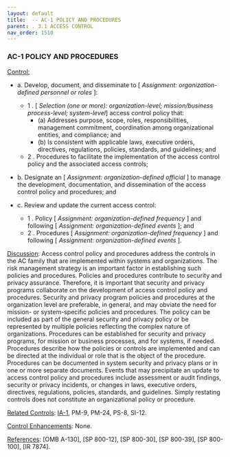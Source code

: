 ```yaml
---
layout: default
title:  -- AC-1 POLICY AND PROCEDURES 
parent: . 3.1 ACCESS CONTROL 
nav_order: 1510
---
```


### AC-1 POLICY AND PROCEDURES
<ins>Control:</ins>

* a. Develop, document, and disseminate to [ _Assignment: organization-defined personnel or_
_roles_ ]:

    * 1 . [ _Selection (one or more): organization-level; mission/business process-level; system-level_] access control policy that:
        - (a) Addresses purpose, scope, roles, responsibilities, management commitment, coordination among organizational entities, and compliance; and
        - (b) Is consistent with applicable laws, executive orders, directives, regulations, policies, standards, and guidelines; and
    * 2 . Procedures to facilitate the implementation of the access control policy and the associated access controls;

* b. Designate an [ _Assignment: organization-defined official_ ] to manage the development, documentation, and dissemination of the access control policy and procedures; and

* c. Review and update the current access control:
    * 1 . Policy [ _Assignment: organization-defined frequency_ ] and following [ _Assignment:
organization-defined events_ ]; and
    * 2 . Procedures [ _Assignment: organization-defined frequency_ ] and following [ _Assignment: organization-defined events_ ].

<ins>Discussion</ins>: Access control policy and procedures address the controls in the AC family that are implemented within systems and organizations. The risk management strategy is an important factor in establishing such policies and procedures. Policies and procedures contribute to security and privacy assurance. Therefore, it is important that security and privacy programs collaborate on the development of access control policy and procedures. Security and privacy program policies and procedures at the organization level are preferable, in general, and may obviate the need for mission- or system-specific policies and procedures. The policy can be included as part of the general security and privacy policy or be represented by multiple policies reflecting the complex nature of organizations. Procedures can be established for security and privacy programs, for mission or business processes, and for systems, if needed. Procedures describe how the policies or controls are implemented and can be directed at the individual or role that is the object of the procedure. Procedures can be documented in system security and privacy plans or in one or more separate documents. Events that may precipitate an update to access control policy and procedures include assessment or audit findings, security or privacy incidents, or changes in laws, executive orders, directives, regulations, policies, standards, and guidelines. Simply restating controls does not constitute an organizational policy or procedure.

<ins>Related Controls</ins>: [IA-1](/docs/3-7-identification-and-authentication/ia-1-policy-and-procedures/), PM-9, PM-24, PS-8, SI-12.

<ins>Control Enhancements</ins>: None.

<ins>References</ins>: [OMB A-130], [SP 800-12], [SP 800-30], [SP 800-39], [SP 800-100], [IR 7874].

